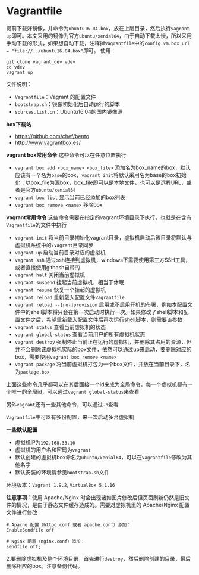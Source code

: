 Vagrantfile
===========

提前下载好镜像，并命令为`ubuntu16.04.box`，放在上层目录，然后执行`vagrant up`即可。本文采用的镜像为官方`ubuntu/xenial64`，由于自动下载太慢，所以采用手动下载的形式，如果想自动下载，注释掉`Vagrantfile`中的`config.vm.box_url = "file://../ubuntu16.04.box"`即可。
使用：
```shell
git clone vagrant_dev vdev
cd vdev
vagrant up
```

文件说明：

* `Vagrantfile`：Vagrant 的配置文件
* `bootstrap.sh`：镜像初始化后自动运行的脚本
* `sources.list.cn`：Ubuntu16.04的国内镜像源

**box下载站**
* <https://github.com/chef/bento>
* <http://www.vagrantbox.es/>

**vagrant box常用命令**
这些命令可以在任意位置执行
* `vagrant box add <box_name> <box_file>` 添加名为box_name的box，默认应该有一个名为`base`的box，`vagrant init`将默认采用名为base的box初始化；以box_file为源box，box_file即可以是本地文件，也可以是远程URL，或者是官方`ubuntu/xenial64`
* `vagrant box list` 显示当前已经添加的box列表
* `vagrant box remove <name>` 移除box

**vagrant常用命令**
这些命令需要在指定的vagrant环境目录下执行，也就是在含有`Vagrantfile`的文件中执行
* `vagrant init` 将当前目录初始化vagrant目录，虚拟机启动后该目录将默认与虚拟机系统中的`/vagrant`目录同步
* `vagrant up` 启动当前目录对应的虚拟机
* `vagrant ssh` 通过ssh连接到虚拟机，windows下需要使用第三方SSH工具，或者直接使用gitbash自带的
* `vagrant halt` 关闭当前虚拟机
* `vagrant suspend` 挂起当前虚拟机，相当于休眠
* `vagrant resume` 恢复一个挂起的虚拟机
* `vagrant reload` 重新载入配置文件`Vagrantfile`
* `vagrant reload --[no-]provision`  启用或不启用开机的布署，例如本配置文件中的shell脚本将只会在第一次启动时执行一次。如果修改了shell脚本和配置文件之后，希望重新载入配置文件后再次运行shell脚本，则需要该参数
* `vagrant status` 查看当前虚拟机的状态
* `vagrant global-status` 查看当前用户的所有虚拟机状态
* `vagrant destroy` 强制停止当前正在运行的虚拟机，并删除其占用的资源，但并不会删除该虚拟机实际的box文件，依然可以通过up来启动，要删除对应的box，需要使用`vagrant box remove <name>`
* `vagrant package` 将当前虚拟机打包为一个box文件，并放在当前目录下，名为`package.box`

上面这些命令几乎都可以在其后面接一个id来成为全局命令，每一个虚拟机都有一个唯一的全局id，可以通过`vagrant global-status`来查看

另外`vagrant`还有一些其他命令，可以通过`-h`查看

`Vagrantfile`中可以有多份配置，来一次启动多台虚拟机

**一些默认配置**
* 虚拟机IP为`192.168.33.10`
* 虚拟机的用户名和密码为`vagrant`
* 默认创建的虚拟机box命名为`ubuntu/xenial64`，可以在`Vagrantfile`修改为其他名字
* 默认安装的环境请参见`bootstrap.sh`文件

环境版本：`Vagrant 1.9.2`, `VirtualBox 5.1.16`

**注意事项**
1.使用 Apache/Nginx 时会出现诸如图片修改后但页面刷新仍然是旧文件的情况，是由于静态文件缓存造成的。需要对虚拟机里的 Apache/Nginx 配置文件进行修改：
```
# Apache 配置（httpd.conf 或者 apache.conf）添加：
EnableSendfile off

# Nginx 配置（nginx.conf）添加：
sendfile off;
```

2.要删除虚拟机及整个环境目录，首先进行`destroy`，然后删除创建的目录，最后删除相应的box。注意备份代码。

